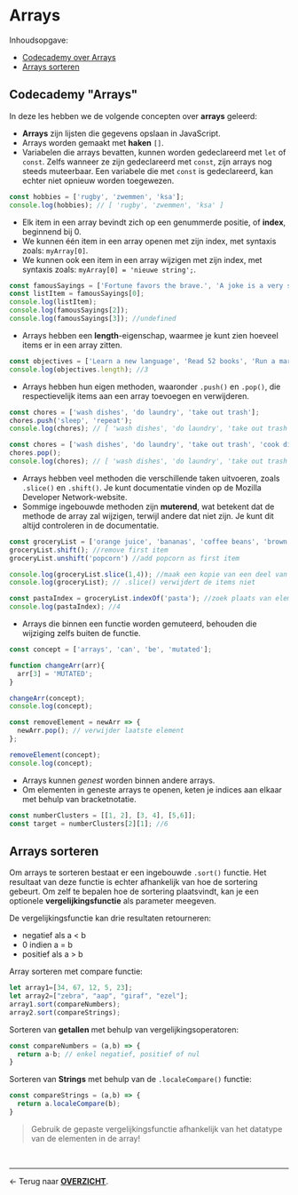 # Arrays

Inhoudsopgave:
- [Codecademy over Arrays](#codecademy-arrays)
- [Arrays sorteren](#arrays-sorteren)

## Codecademy "Arrays"

In deze les hebben we de volgende concepten over **arrays** geleerd:

- **Arrays** zijn lijsten die gegevens opslaan in JavaScript.
- Arrays worden gemaakt met **haken** `[]`.
- Variabelen die arrays bevatten, kunnen worden gedeclareerd met `let` of `const`. Zelfs wanneer ze zijn gedeclareerd met `const`, zijn arrays nog steeds muteerbaar. Een variabele die met `const` is gedeclareerd, kan echter niet opnieuw worden toegewezen.

```js
const hobbies = ['rugby', 'zwemmen', 'ksa'];
console.log(hobbies); // [ 'rugby', 'zwemmen', 'ksa' ]
```

- Elk item in een array bevindt zich op een genummerde positie, of **index**, beginnend bij 0.
- We kunnen één item in een array openen met zijn index, met syntaxis zoals: `myArray[0]`.
- We kunnen ook een item in een array wijzigen met zijn index, met syntaxis zoals: `myArray[0] = 'nieuwe string';`.
```js
const famousSayings = ['Fortune favors the brave.', 'A joke is a very serious thing.', 'Where there is love there is life.'];
const listItem = famousSayings[0];
console.log(listItem);
console.log(famousSayings[2]);
console.log(famousSayings[3]); //undefined
```

- Arrays hebben een **length**-eigenschap, waarmee je kunt zien hoeveel items er in een array zitten.
```js
const objectives = ['Learn a new language', 'Read 52 books', 'Run a marathon'];
console.log(objectives.length); //3
```

- Arrays hebben hun eigen methoden, waaronder `.push()` en `.pop()`, die respectievelijk items aan een array toevoegen en verwijderen.
```js
const chores = ['wash dishes', 'do laundry', 'take out trash'];
chores.push('sleep', 'repeat');
console.log(chores); // [ 'wash dishes', 'do laundry', 'take out trash', 'sleep', 'repeat' ]
```

```js
const chores = ['wash dishes', 'do laundry', 'take out trash', 'cook dinner', 'mop floor'];
chores.pop();
console.log(chores); // [ 'wash dishes', 'do laundry', 'take out trash', 'cook dinner' ]
```

- Arrays hebben veel methoden die verschillende taken uitvoeren, zoals `.slice()` en `.shift()`. Je kunt documentatie vinden op de Mozilla Developer Network-website.
- Sommige ingebouwde methoden zijn **muterend**, wat betekent dat de methode de array zal wijzigen, terwijl andere dat niet zijn. Je kunt dit altijd controleren in de documentatie.
```js
const groceryList = ['orange juice', 'bananas', 'coffee beans', 'brown rice', 'pasta', 'coconut oil', 'plantains'];
groceryList.shift(); //remove first item
groceryList.unshift('popcorn') //add popcorn as first item

console.log(groceryList.slice(1,4)); //maak een kopie van een deel van de array
console.log(groceryList); // .slice() verwijdert de items niet

const pastaIndex = groceryList.indexOf('pasta'); //zoek plaats van element in array
console.log(pastaIndex); //4
```

- Arrays die binnen een functie worden gemuteerd, behouden die wijziging zelfs buiten de functie.
```js
const concept = ['arrays', 'can', 'be', 'mutated'];

function changeArr(arr){
  arr[3] = 'MUTATED';
}

changeArr(concept);
console.log(concept);

const removeElement = newArr => {
  newArr.pop(); // verwijder laatste element
};

removeElement(concept);
console.log(concept);
```

- Arrays kunnen *genest* worden binnen andere arrays.
- Om elementen in geneste arrays te openen, keten je indices aan elkaar met behulp van bracketnotatie.
```js
const numberClusters = [[1, 2], [3, 4], [5,6]];
const target = numberClusters[2][1]; //6
```

## Arrays sorteren

Om arrays te sorteren bestaat er een ingebouwde `.sort()` functie. Het resultaat van deze functie is echter afhankelijk van hoe de sortering gebeurt. Om zelf te bepalen hoe de sortering plaatsvindt, kan je een optionele **vergelijkingsfunctie** als parameter meegeven.

De vergelijkingsfunctie kan drie resultaten retourneren:
- negatief als a < b
- 0 indien a = b
- positief als a > b

Array sorteren met compare functie:

```js
let array1=[34, 67, 12, 5, 23];
let array2=["zebra", "aap", "giraf", "ezel"];
array1.sort(compareNumbers);
array2.sort(compareStrings);
```

Sorteren van **getallen** met behulp van vergelijkingsoperatoren:
```js
const compareNumbers = (a,b) => {
  return a-b; // enkel negatief, positief of nul
}
```

Sorteren van **Strings** met behulp van de `.localeCompare()` functie:
```js
const compareStrings = (a,b) => {
  return a.localeCompare(b);
}
```

> Gebruik de gepaste vergelijkingsfunctie afhankelijk van het datatype van de elementen in de array!

<br>

---

&larr; Terug naar [**OVERZICHT**](./README.md#overview).